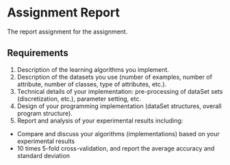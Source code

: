 # Assignment Report
The report assignment for the assignment.

## Requirements
1. Description of the learning algorithms you implement.  
1. Description of the datasets you use (number of examples, number of attribute, number of classes, type of attributes, etc.).  
1. Technical details of your implementation: pre-processing of dataSet sets (discretization, etc.), parameter setting, etc.  
1. Design of your programming implementation (dataSet structures, overall program structure).  
1. Report and analysis of your experimental results including:
* Compare and discuss your algorithms (implementations) based on your experimental results
* 10 times 5-fold cross-validation, and report the average accuracy and standard deviation
